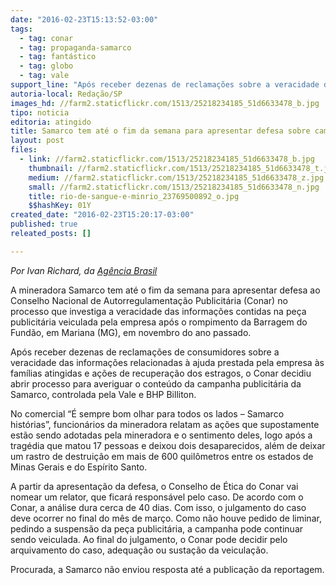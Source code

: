 ```yaml
---
date: "2016-02-23T15:13:52-03:00"
tags:
  - tag: conar
  - tag: propaganda-samarco
  - tag: fantástico
  - tag: globo
  - tag: vale
support_line: "Após receber dezenas de reclamações sobre a veracidade das informações relacionadas à ajuda prestada pela empresa às famílias atingidas, o Conar decidiu abrir processo para averiguar o conteúdo da campanha publicitária da Samarco"
autoria-local: Redação/SP
images_hd: //farm2.staticflickr.com/1513/25218234185_51d6633478_b.jpg
tipo: noticia
editoria: atingido
title: Samarco tem até o fim da semana para apresentar defesa sobre campanha publicitária
layout: post
files:
  - link: //farm2.staticflickr.com/1513/25218234185_51d6633478_b.jpg
    thumbnail: //farm2.staticflickr.com/1513/25218234185_51d6633478_t.jpg
    medium: //farm2.staticflickr.com/1513/25218234185_51d6633478_z.jpg
    small: //farm2.staticflickr.com/1513/25218234185_51d6633478_n.jpg
    title: rio-de-sangue-e-minrio_23769500892_o.jpg
    $$hashKey: 01Y
created_date: "2016-02-23T15:20:17-03:00"
published: true
releated_posts: []

---
```

<p><em>Por Ivan Richard, da <a href="http://agenciabrasil.ebc.com.br/geral/noticia/2016-02/samarco-tem-ate-o-final-da-semana-para-apresentar-defesa-ao-conar">Ag&ecirc;ncia Brasil</a></em></p>

<p>A mineradora Samarco tem at&eacute; o fim da semana para apresentar defesa ao Conselho Nacional de Autorregulamenta&ccedil;&atilde;o Publicit&aacute;ria (Conar) no processo que investiga a veracidade das informa&ccedil;&otilde;es contidas na pe&ccedil;a publicit&aacute;ria veiculada pela empresa ap&oacute;s o rompimento da Barragem do Fund&atilde;o, em Mariana (MG), em novembro do ano passado.</p>

<p>Ap&oacute;s receber dezenas de reclama&ccedil;&otilde;es de consumidores sobre a veracidade das informa&ccedil;&otilde;es relacionadas &agrave; ajuda prestada pela empresa &agrave;s fam&iacute;lias atingidas e a&ccedil;&otilde;es de recupera&ccedil;&atilde;o dos estragos, o Conar decidiu abrir processo para averiguar o conte&uacute;do da campanha publicit&aacute;ria da Samarco, controlada pela Vale e BHP Billiton.</p>

<p>No comercial &ldquo;&Eacute; sempre bom olhar para todos os lados &ndash; Samarco hist&oacute;rias&rdquo;, funcion&aacute;rios da mineradora relatam as a&ccedil;&otilde;es que supostamente est&atilde;o sendo adotadas pela mineradora e o sentimento deles, logo ap&oacute;s a trag&eacute;dia que matou 17 pessoas e deixou dois desaparecidos, al&eacute;m de deixar um rastro de destrui&ccedil;&atilde;o em mais de 600 quil&ocirc;metros entre os estados de Minas Gerais e do Esp&iacute;rito Santo.</p>

<p>A partir da apresenta&ccedil;&atilde;o da defesa, o Conselho de &Eacute;tica do Conar vai nomear um relator, que ficar&aacute; respons&aacute;vel pelo caso. De acordo com o Conar, a an&aacute;lise dura cerca de 40 dias. Com isso, o julgamento do caso deve ocorrer no final do m&ecirc;s de mar&ccedil;o. Como n&atilde;o houve pedido de liminar, pedindo a suspens&atilde;o da pe&ccedil;a publicit&aacute;ria, a campanha pode continuar sendo veiculada. Ao final do julgamento, o Conar pode decidir pelo arquivamento do caso, adequa&ccedil;&atilde;o ou susta&ccedil;&atilde;o da veicula&ccedil;&atilde;o.</p>

<p>Procurada, a Samarco n&atilde;o enviou resposta at&eacute; a publica&ccedil;&atilde;o da reportagem.</p>
